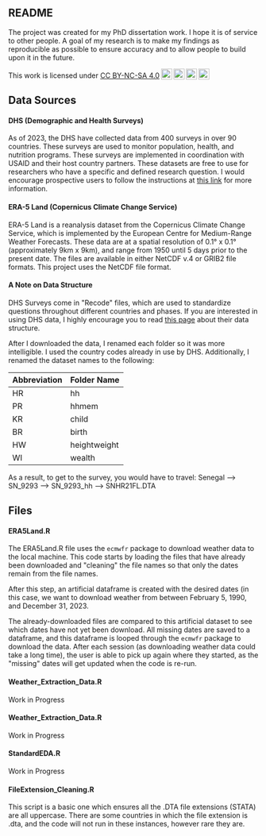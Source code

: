 ## README

The project was created for my PhD dissertation work. I hope it is of service to other people. A goal of my research is to make my findings as reproducible as possible to ensure accuracy and to allow people to build upon it in the future.

<p xmlns:cc="http://creativecommons.org/ns#">

This work is licensed under <a href="http://creativecommons.org/licenses/by-nc-sa/4.0/?ref=chooser-v1" target="_blank" rel="license noopener noreferrer" style="display:inline-block;">CC BY-NC-SA 4.0<img src="https://mirrors.creativecommons.org/presskit/icons/cc.svg?ref=chooser-v1" style="height:22px!important;margin-left:3px;vertical-align:text-bottom;"/><img src="https://mirrors.creativecommons.org/presskit/icons/by.svg?ref=chooser-v1" style="height:22px!important;margin-left:3px;vertical-align:text-bottom;"/><img src="https://mirrors.creativecommons.org/presskit/icons/nc.svg?ref=chooser-v1" style="height:22px!important;margin-left:3px;vertical-align:text-bottom;"/><img src="https://mirrors.creativecommons.org/presskit/icons/sa.svg?ref=chooser-v1" style="height:22px!important;margin-left:3px;vertical-align:text-bottom;"/></a>

</p>

## Data Sources

#### DHS (Demographic and Health Surveys)

As of 2023, the DHS have collected data from 400 surveys in over 90 countries. These surveys are used to monitor population, health, and nutrition programs. These surveys are implemented in coordination with USAID and their host country partners. These datasets are free to use for researchers who have a specific and defined research question. I would encourage prospective users to follow the instructions at [this link](https://dhsprogram.com/data/Using-Datasets-for-Analysis.cfm) for more information.

#### ERA-5 Land (Copernicus Climate Change Service)

ERA-5 Land is a reanalysis dataset from the Copernicus Climate Change Service, which is implemented by the European Centre for Medium-Range Weather Forecasts. These data are at a spatial resolution of 0.1° x 0.1° (approximately 9km x 9km), and range from 1950 until 5 days prior to the present date. The files are available in either NetCDF v.4 or GRIB2 file formats. This project uses the NetCDF file format.

#### A Note on Data Structure

DHS Surveys come in "Recode" files, which are used to standardize questions throughout different countries and phases. If you are interested in using DHS data, I highly encourage you to read [this page](https://dhsprogram.com/data/Dataset-Types.cfm) about their data structure.

After I downloaded the data, I renamed each folder so it was more intelligible. I used the country codes already in use by DHS. Additionally, I renamed the dataset names to the following:

| Abbreviation | Folder Name  |
|--------------|--------------|
| HR           | hh           |
| PR           | hhmem        |
| KR           | child        |
| BR           | birth        |
| HW           | heightweight |
| WI           | wealth       |

As a result, to get to the survey, you would have to travel: Senegal --\> SN_9293 --\> SN_9293_hh --\> SNHR21FL.DTA

## Files

#### ERA5Land.R

The ERA5Land.R file uses the `ecmwfr` package to download weather data to the local machine. This code starts by loading the files that have already been downloaded and "cleaning" the file names so that only the dates remain from the file names.

After this step, an artificial dataframe is created with the desired dates (in this case, we want to download weather from between February 5, 1990, and December 31, 2023.

The already-downloaded files are compared to this artificial dataset to see which dates have not yet been download. All missing dates are saved to a dataframe, and this dataframe is looped through the `ecmwfr` package to download the data. After each session (as downloading weather data could take a long time), the user is able to pick up again where they started, as the "missing" dates will get updated when the code is re-run.

#### Weather_Extraction_Data.R

Work in Progress

#### Weather_Extraction_Data.R

Work in Progress

#### StandardEDA.R

Work in Progress

#### FileExtension_Cleaning.R

This script is a basic one which ensures all the .DTA file extensions (STATA) are all uppercase. There are some countries in which the file extension is .dta, and the code will not run in these instances, however rare they are.
